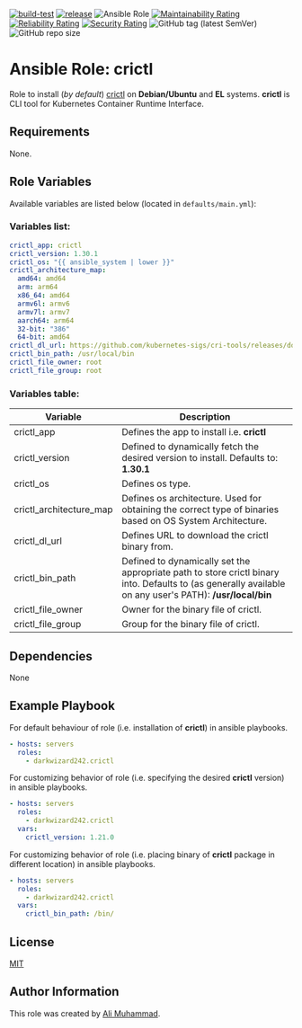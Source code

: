 [![build-test](https://github.com/darkwizard242/ansible-role-crictl/workflows/build-and-test/badge.svg?branch=master)](https://github.com/darkwizard242/ansible-role-crictl/actions?query=workflow%3Abuild-and-test) [![release](https://github.com/darkwizard242/ansible-role-crictl/workflows/release/badge.svg)](https://github.com/darkwizard242/ansible-role-crictl/actions?query=workflow%3Arelease) ![Ansible Role](https://img.shields.io/ansible/role/d/darkwizard242/crictl) [![Maintainability Rating](https://sonarcloud.io/api/project_badges/measure?project=ansible-role-crictl&metric=sqale_rating)](https://sonarcloud.io/dashboard?id=ansible-role-crictl) [![Reliability Rating](https://sonarcloud.io/api/project_badges/measure?project=ansible-role-crictl&metric=reliability_rating)](https://sonarcloud.io/dashboard?id=ansible-role-crictl) [![Security Rating](https://sonarcloud.io/api/project_badges/measure?project=ansible-role-crictl&metric=security_rating)](https://sonarcloud.io/dashboard?id=ansible-role-crictl) ![GitHub tag (latest SemVer)](https://img.shields.io/github/tag/darkwizard242/ansible-role-crictl?label=release) ![GitHub repo size](https://img.shields.io/github/repo-size/darkwizard242/ansible-role-crictl?color=orange&style=flat-square)

# Ansible Role: crictl

Role to install (_by default_) [crictl](https://github.com/kubernetes-sigs/cri-tools) on **Debian/Ubuntu** and **EL** systems. **crictl** is CLI tool for Kubernetes Container Runtime Interface.

## Requirements

None.

## Role Variables

Available variables are listed below (located in `defaults/main.yml`):

### Variables list:

```yaml
crictl_app: crictl
crictl_version: 1.30.1
crictl_os: "{{ ansible_system | lower }}"
crictl_architecture_map:
  amd64: amd64
  arm: arm64
  x86_64: amd64
  armv6l: armv6
  armv7l: armv7
  aarch64: arm64
  32-bit: "386"
  64-bit: amd64
crictl_dl_url: https://github.com/kubernetes-sigs/cri-tools/releases/download/v{{ crictl_version }}/{{ crictl_app }}-v{{ crictl_version }}-{{ crictl_os }}-{{ crictl_architecture_map[ansible_architecture] }}.tar.gz
crictl_bin_path: /usr/local/bin
crictl_file_owner: root
crictl_file_group: root
```

### Variables table:

Variable                | Description
----------------------- | --------------------------------------------------------------------------------------------------------------------------------------------------------
crictl_app              | Defines the app to install i.e. **crictl**
crictl_version          | Defined to dynamically fetch the desired version to install. Defaults to: **1.30.1**
crictl_os               | Defines os type.
crictl_architecture_map | Defines os architecture. Used for obtaining the correct type of binaries based on OS System Architecture.
crictl_dl_url           | Defines URL to download the crictl binary from.
crictl_bin_path         | Defined to dynamically set the appropriate path to store crictl binary into. Defaults to (as generally available on any user's PATH): **/usr/local/bin**
crictl_file_owner       | Owner for the binary file of crictl.
crictl_file_group       | Group for the binary file of crictl.

## Dependencies

None

## Example Playbook

For default behaviour of role (i.e. installation of **crictl**) in ansible playbooks.

```yaml
- hosts: servers
  roles:
    - darkwizard242.crictl
```

For customizing behavior of role (i.e. specifying the desired **crictl** version) in ansible playbooks.

```yaml
- hosts: servers
  roles:
    - darkwizard242.crictl
  vars:
    crictl_version: 1.21.0
```

For customizing behavior of role (i.e. placing binary of **crictl** package in different location) in ansible playbooks.

```yaml
- hosts: servers
  roles:
    - darkwizard242.crictl
  vars:
    crictl_bin_path: /bin/
```

## License

[MIT](https://github.com/darkwizard242/ansible-role-crictl/blob/master/LICENSE)

## Author Information

This role was created by [Ali Muhammad](https://www.alimuhammad.dev/).
